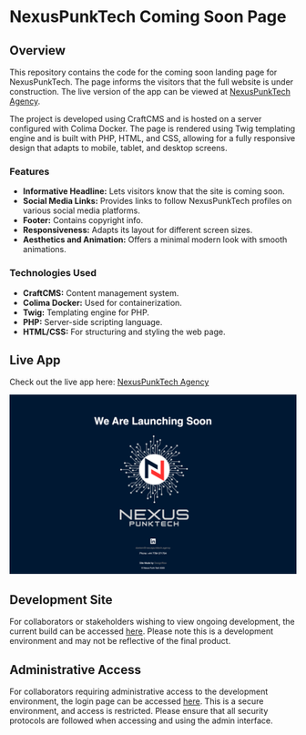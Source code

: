 # NexusPunkTech Coming Soon Page

## Overview
This repository contains the code for the coming soon landing page for NexusPunkTech. The page informs the visitors that the full website is under construction. The live version of the app can be viewed at [NexusPunkTech Agency](https://nexuspunktech.agency).

The project is developed using CraftCMS and is hosted on a server configured with Colima Docker. The page is rendered using Twig templating engine and is built with PHP, HTML, and CSS, allowing for a fully responsive design that adapts to mobile, tablet, and desktop screens.


### Features
- **Informative Headline:** Lets visitors know that the site is coming soon.
- **Social Media Links:** Provides links to follow NexusPunkTech profiles on various social media platforms.
- **Footer:** Contains copyright info.
- **Responsiveness:** Adapts its layout for different screen sizes.
- **Aesthetics and Animation:** Offers a minimal modern look with smooth animations.

### Technologies Used
- **CraftCMS:** Content management system.
- **Colima Docker:** Used for containerization.
- **Twig:** Templating engine for PHP.
- **PHP:** Server-side scripting language.
- **HTML/CSS:** For structuring and styling the web page.

## Live App
Check out the live app here: [NexusPunkTech Agency](https://nexuspunktech.agency)


![Website Screenshot](https://github.com/TamaraJoniec/NexusPunkTech/raw/main/assets/screenshot.png)

## Development Site

For collaborators or stakeholders wishing to view ongoing development, the current build can be accessed [here](https://my-craft-project.ddev.site/). Please note this is a development environment and may not be reflective of the final product.

## Administrative Access

For collaborators requiring administrative access to the development environment, the login page can be accessed [here](https://my-craft-project.ddev.site/admin/login). This is a secure environment, and access is restricted. Please ensure that all security protocols are followed when accessing and using the admin interface.


